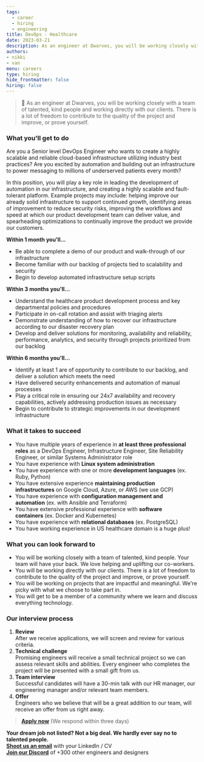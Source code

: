 ```yaml
---
tags:
  - career
  - hiring
  - engineering
title: DevOps - Healthcare
date: 2023-03-21
description: As an engineer at Dwarves, you will be working closely with a team of talented, kind people and working directly with our clients. There is a lot of freedom to contribute to the quality of the project and improve, or prove yourself
authors:
- nikki
- van
menu: careers
type: hiring
hide_frontmatter: false
hiring: false
---
```

> 🤝 As an engineer at Dwarves, you will be working closely with a team of talented, kind people and working directly with our clients. There is a lot of freedom to contribute to the quality of the project and improve, or prove yourself.

### What you'll get to do
Are you a Senior level DevOps Engineer who wants to create a highly scalable and reliable cloud-based infrastructure utilizing industry best practices? Are you excited by automation and building out an infrastructure to power messaging to millions of underserved patients every month?

In this position, you will play a key role in leading the development of automation in our infrastructure, and creating a highly scalable and fault-tolerant platform. Example projects may include: helping improve our already solid infrastructure to support continued growth, identifying areas of improvement to reduce security risks, improving the workflows and speed at which our product development team can deliver value, and spearheading optimizations to continually improve the product we provide our customers.

**Within 1 month you'll...**
- Be able to complete a demo of our product and walk-through of our infrastructure
- Become familiar with our backlog of projects tied to scalability and security
- Begin to develop automated infrastructure setup scripts

**Within 3 months you'll...**
- Understand the healthcare product development process and key departmental policies and procedures
- Participate in on-call rotation and assist with triaging alerts
- Demonstrate understanding of how to recover our infrastructure according to our disaster recovery plan
- Develop and deliver solutions for monitoring, availability and reliability, performance, analytics, and security through projects prioritized from our backlog

**Within 6 months you'll...**
- Identify at least 1 are of opportunity to contribute to our backlog, and deliver a solution which meets the need
- Have delivered security enhancements and automation of manual processes
- Play a critical role in ensuring our 24x7 availability and recovery capabilities, actively addressing production issues as necessary
- Begin to contribute to strategic improvements in our development infrastructure

### What it takes to succeed
- You have multiple years of experience in **at least three professional roles** as a DevOps Engineer, Infrastructure Engineer, Site Reliability Engineer, or similar Systems Administrator role
- You have experience with **Linux system administration**
- You have experience with one or more **development languages** (ex. Ruby, Python)
- You have extensive experience **maintaining production infrastructures** on Google Cloud, Azure, or AWS (we use GCP)
- You have experience with **configuration management and automation** (ex. with Ansible and Terraform)
- You have extensive professional experience with **software containers** (ex. Docker and Kubernetes)
- You have experience with **relational databases** (ex. PostgreSQL)
- You have working experience in US healthcare domain is a huge plus!

### What you can look forward to
- You will be working closely with a team of talented, kind people. Your team will have your back. We love helping and uplifting our co-workers.
- You will be working directly with our clients. There is a lot of freedom to contribute to the quality of the project and improve, or prove yourself.
- You will be working on projects that are impactful and meaningful. We're picky with what we choose to take part in.
- You will get to be a member of a community where we learn and discuss everything technology.

### Our interview process
1. **Review**<br>After we receive applications, we will screen and review for various criteria.
2. **Technical challenge**<br>Promising engineers will receive a small technical project so we can assess relevant skills and abilities. Every engineer who completes the project will be presented with a small gift from us.
3. **Team interview**<br>Successful candidates will have a 30-min talk with our HR manager, our engineering manager and/or relevant team members.
4. **Offer**<br>Engineers who we believe that will be a great addition to our team, will receive an offer from us right away.

> **[Apply now](mailto:spawn@d.foundation)** (We respond within three days)

**Your dream job not listed? Not a big deal. We hardly ever say no to talented people.**\
[**Shoot us an email**](mailto:spawn@dwarvesv.com) with your LinkedIn / CV\
[**Join our Discord**](https://discord.gg/dwarvesv) of +300 other engineers and designers